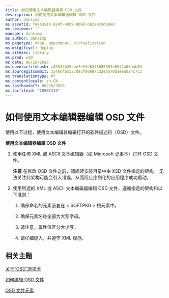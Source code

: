 ```yaml
---
title: 如何使用文本编辑器编辑 OSD 文件
description: 如何使用文本编辑器编辑 OSD 文件
author: dansimp
ms.assetid: f4263a1b-824f-49b9-8060-b8229c9d9960
ms.reviewer: ''
manager: dansimp
ms.author: dansimp
ms.pagetype: mdop, appcompat, virtualization
ms.mktglfcycl: deploy
ms.sitesec: library
ms.prod: w10
ms.date: 06/16/2016
ms.openlocfilehash: c83547b38cee7e91e8348689583e0542a88dab83
ms.sourcegitcommit: 354664bc527d93f80687cd2eba70d1eea024c7c3
ms.translationtype: MT
ms.contentlocale: zh-CN
ms.lasthandoff: 06/26/2020
ms.locfileid: "10801419"
---
```

# 如何使用文本编辑器编辑 OSD 文件


使用以下过程，使用文本编辑器编辑打开的软件描述符（OSD）文件。

**使用文本编辑器编辑 OSD 文件**

1.  使用任何 XML 或 ASCII 文本编辑器（如 Microsoft 记事本）打开 OSD 文件。

    **注意** 在修改 OSD 文件之前，请阅读安装目录中由 XSD 文件指定的架构。 无法关注此架构可能会引入错误，从而阻止序列化的应用程序成功启动。

     

2.  使用所选的 XML 或 ASCII 文本编辑器编辑 OSD 文件，遵循指定的架构和以下准则：

    1.  确保命名的元素嵌套在 &lt; SOFTPKG &gt; 根元素中。

    2.  确保元素名称全部为大写字母。

    3.  请注意，属性值区分大小写。

    4.  请仔细键入，并遵守 XML 规范。

## 相关主题


[关于“OSD”选项卡](about-the-osd-tab.md)

[如何编辑 OSD 文件](how-to-edit-an-osd-file.md)

[OSD 文件元素](osd-file-elements.md)

 

 





